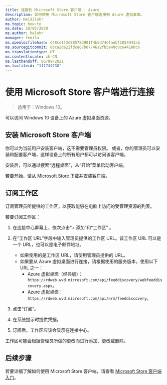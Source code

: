 ```yaml
---
title: 连接到 Microsoft Store 客户端 - Azure
description: 如何使用 Microsoft Store 客户端连接到 Azure 虚拟桌面。
author: Heidilohr
ms.topic: how-to
ms.date: 10/05/2020
ms.author: helohr
manager: femila
ms.openlocfilehash: d48ce1f2d885783901f4b5d74dfaebf1854943ab
ms.sourcegitcommit: 8bca2d622fdce67b07746a2fb5a40c0c644100c6
ms.translationtype: HT
ms.contentlocale: zh-CN
ms.lasthandoff: 06/09/2021
ms.locfileid: "111744730"
---
```

# <a name="connect-with-the-microsoft-store-client"></a>使用 Microsoft Store 客户端进行连接

>适用于：Windows 10。

可以访问 Windows 10 设备上的 Azure 虚拟桌面资源。

## <a name="install-the-microsoft-store-client"></a>安装 Microsoft Store 客户端

你可以为当前用户安装客户端，这不需要管理员权限。 或者，你的管理员可以安装和配置客户端，这样设备上的所有用户都可以访问该客户端。

安装后，可以通过搜索“远程桌面”，从“开始”菜单启动客户端。

若要开始，请[从 Microsoft Store 下载并安装客户端](https://www.microsoft.com/store/productId/9WZDNCRFJ3PS)。

## <a name="subscribe-to-a-workspace"></a>订阅工作区

订阅管理员所提供的工作区，以获取能够在电脑上访问的受管理资源的列表。

若要订阅工作区：

1. 在连接中心屏幕上，依次点击“+ 添加”和“工作区” 。
2. 在“工作区 URL”字段中输入管理员提供的工作区 URL。该工作区 URL 可以是一个 URL，也可以是电子邮件地址。
   
   - 如果使用的是工作区 URL，请使用管理员提供的 URL。
   - 如果要从 Azure 虚拟桌面进行连接，请根据使用的服务版本，使用以下 URL 之一：
       - Azure 虚拟桌面（经典版）：`https://rdweb.wvd.microsoft.com/api/feeddiscovery/webfeeddiscovery.aspx`。
       - Azure 虚拟桌面：`https://rdweb.wvd.microsoft.com/api/arm/feeddiscovery`。
  
3. 点击“订阅”。
4. 在系统提示时提供凭据。
5. 订阅后，工作区应该会显示在连接中心。

工作区可能会根据管理员所做的更改而进行添加、更改或删除。

## <a name="next-steps"></a>后续步骤

若要详细了解如何使用 Microsoft Store 客户端，请查看 [Microsoft Store 客户端入门](/windows-server/remote/remote-desktop-services/clients/windows/)。